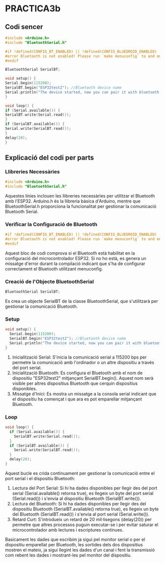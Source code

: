 # PRACTICA3b
## Codi sencer
```cpp
#include <Arduino.h>
#include "BluetoothSerial.h"

#if !defined(CONFIG_BT_ENABLED) || !defined(CONFIG_BLUEDROID_ENABLED)
#error Bluetooth is not enabled! Please run `make menuconfig` to and enable it
#endif

BluetoothSerial SerialBT;

void setup() {
Serial.begin(115200);
SerialBT.begin("ESP32test2"); //Bluetooth device name
Serial.println("The device started, now you can pair it with bluetooth!");
}

void loop() {
if (Serial.available()) {
SerialBT.write(Serial.read());
}
if (SerialBT.available()) {
Serial.write(SerialBT.read());
}
delay(20);
}
```

## Explicació del codi per parts
### Llibreries Necessàries
```cpp
#include <Arduino.h>
#include "BluetoothSerial.h"
```
Aquestes línies inclouen les llibreries necessàries per utilitzar el Bluetooth amb l'ESP32. Arduino.h és la llibreria bàsica d'Arduino, mentre que BluetoothSerial.h proporciona la funcionalitat per gestionar la comunicació Bluetooth Serial.

### Verificar la Configuració de Bluetooth
```cpp
#if !defined(CONFIG_BT_ENABLED) || !defined(CONFIG_BLUEDROID_ENABLED)
#error Bluetooth is not enabled! Please run `make menuconfig` to and enable it
#endif
```
Aquest bloc de codi comprova si el Bluetooth està habilitat en la configuració del microcontrolador ESP32. Si no ho està, es genera un missatge d'error durant la compilació indicant que s'ha de configurar correctament el Bluetooth utilitzant menuconfig.

### Creació de l'Objecte BluetoothSerial
```cpp
BluetoothSerial SerialBT;
```
Es crea un objecte SerialBT de la classe BluetoothSerial, que s'utilitzarà per gestionar la comunicació Bluetooth.

### Setup
```cpp
void setup() {
  Serial.begin(115200);
  SerialBT.begin("ESP32test2"); //Bluetooth device name
  Serial.println("The device started, now you can pair it with bluetooth!");
}
```
1. Inicialització Serial: S'inicia la comunicació serial a 115200 bps per permetre la comunicació amb l'ordinador o un altre dispositiu a través del port serial.
2. Inicialització Bluetooth: Es configura el Bluetooth amb el nom de dispositiu "ESP32test2" mitjançant SerialBT.begin(). Aquest nom serà visible per altres dispositius Bluetooth que cerquin dispositius disponibles.
3. Missatge d'Inici: Es mostra un missatge a la consola serial indicant que el dispositiu ha començat i que ara es pot emparellar mitjançant Bluetooth.

### Loop
```cpp
void loop() {
  if (Serial.available()) {
    SerialBT.write(Serial.read());
  }
  if (SerialBT.available()) {
    Serial.write(SerialBT.read());
  }
  delay(20);
}
```
Aquest bucle es crida contínuament per gestionar la comunicació entre el port serial i el dispositiu Bluetooth:

1. Lectura del Port Serial: Si hi ha dades disponibles per llegir des del port serial (Serial.available() retorna true), es llegeix un byte del port serial (Serial.read()) i s'envia al dispositiu Bluetooth (SerialBT.write()).
2. Lectura del Bluetooth: Si hi ha dades disponibles per llegir des del dispositiu Bluetooth (SerialBT.available() retorna true), es llegeix un byte del Bluetooth (SerialBT.read()) i s'envia al port serial (Serial.write()).
3. Retard Curt: S'introdueix un retard de 20 mil·lisegons (delay(20)) per permetre que altres processos puguin executar-se i per evitar saturar el microcontrolador amb lectures i escriptures contínues.

Basicament les dades que escribim ja sigui pel monitor serial o per el dispositiu emparellat per Bluetooth, les sortides dels dos dispositius mostren el mateix, ja sigui llegint les dades d'un canal i fent la transmissió com rebent les dades i mostrant-les pel monitor del dispositiu.
